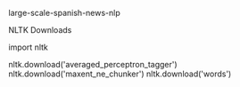 large-scale-spanish-news-nlp


NLTK Downloads

import nltk

nltk.download('averaged_perceptron_tagger')
nltk.download('maxent_ne_chunker')
nltk.download('words')
